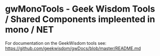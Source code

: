 # gwMonoTools - Geek Wisdom Tools / Shared Components impleented in mono / NET

For documentation on the GeekWisdom tools see: https://github.com/geekwisdom/gwDocs/blob/master/README.md
